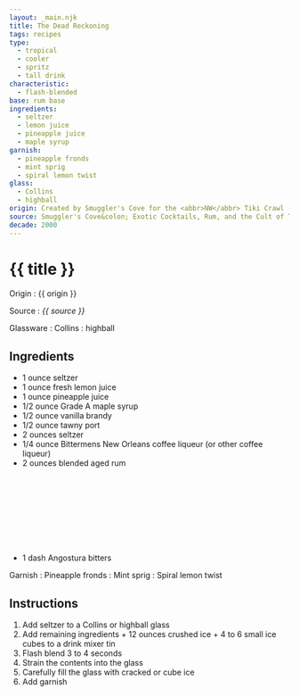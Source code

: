```yaml
---
layout: _main.njk
title: The Dead Reckoning
tags: recipes
type:
  - tropical
  - cooler
  - spritz
  - tall drink
characteristic:
  - flash-blended
base: rum base
ingredients:
  - seltzer
  - lemon juice
  - pineapple juice
  - maple syrup
garnish:
  - pineapple fronds
  - mint sprig
  - spiral lemon twist
glass:
  - Collins
  - highball
origin: Created by Smuggler's Cove for the <abbr>NW</abbr> Tiki Crawl (now Tiki Kon) in 2007.
source: Smuggler's Cove&colon; Exotic Cocktails, Rum, and the Cult of Tiki
decade: 2000
---
```

<!-- markdownlint-disable MD025 -->
# {{ title }}
<!-- markdownlint-disable MD025 -->

Origin
  : {{ origin }}

Source
  : <cite>{{ source }}</cite>

Glassware
  : Collins
  : highball

## Ingredients

* 1 ounce seltzer
* 1 ounce fresh lemon juice
* 1 ounce pineapple juice
* 1/2 ounce Grade A maple syrup
* 1/2 ounce vanilla brandy
* 1/2 ounce tawny port
* 2 ounces seltzer
* 1/4 ounce Bittermens New Orleans coffee liqueur (or other coffee liqueur)
* 2 ounces blended aged rum<icon-l space="1em" class="bigger" label="(3)"><span class="with-icon"><svg class="icon"><use href="/assets/images/icons/circle-3.svg#circle-3"></use></svg></span></icon-l>
* 1 dash Angostura bitters

Garnish
  : Pineapple fronds
  : Mint sprig
  : Spiral lemon twist

## Instructions

1. Add seltzer to a Collins or highball glass
2. Add remaining ingredients + 12 ounces crushed ice + 4 to 6 small ice cubes to a drink mixer tin
3. Flash blend 3 to 4 seconds
4. Strain the contents into the glass
5. Carefully fill the glass with cracked or cube ice
6. Add garnish
